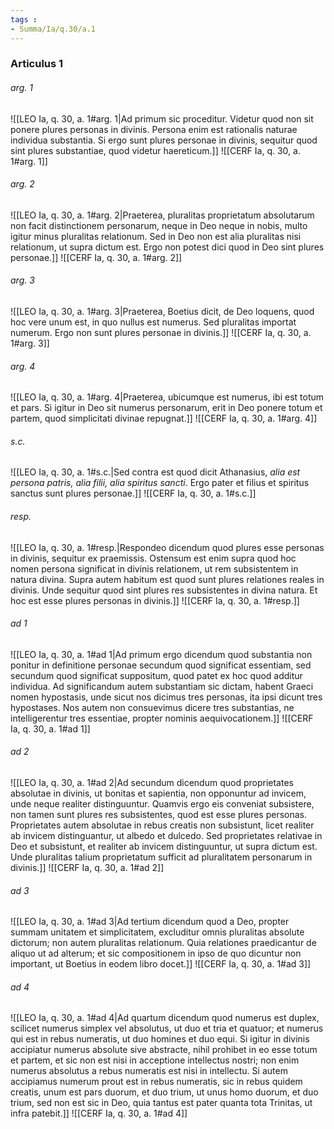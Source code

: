 ```yaml
---
tags : 
- Summa/Ia/q.30/a.1
---
```


### Articulus 1

###### arg. 1
![[LEO Ia, q. 30, a. 1#arg. 1|Ad primum sic proceditur. Videtur quod non sit ponere plures personas in divinis. Persona enim est rationalis naturae individua substantia. Si ergo sunt plures personae in divinis, sequitur quod sint plures substantiae, quod videtur haereticum.]]
![[CERF Ia, q. 30, a. 1#arg. 1]]

###### arg. 2
![[LEO Ia, q. 30, a. 1#arg. 2|Praeterea, pluralitas proprietatum absolutarum non facit distinctionem personarum, neque in Deo neque in nobis, multo igitur minus pluralitas relationum. Sed in Deo non est alia pluralitas nisi relationum, ut supra dictum est. Ergo non potest dici quod in Deo sint plures personae.]]
![[CERF Ia, q. 30, a. 1#arg. 2]]

###### arg. 3
![[LEO Ia, q. 30, a. 1#arg. 3|Praeterea, Boetius dicit, de Deo loquens, quod hoc vere unum est, in quo nullus est numerus. Sed pluralitas importat numerum. Ergo non sunt plures personae in divinis.]]
![[CERF Ia, q. 30, a. 1#arg. 3]]

###### arg. 4
![[LEO Ia, q. 30, a. 1#arg. 4|Praeterea, ubicumque est numerus, ibi est totum et pars. Si igitur in Deo sit numerus personarum, erit in Deo ponere totum et partem, quod simplicitati divinae repugnat.]]
![[CERF Ia, q. 30, a. 1#arg. 4]]

###### s.c.
![[LEO Ia, q. 30, a. 1#s.c.|Sed contra est quod dicit Athanasius, *alia est persona patris, alia filii, alia spiritus sancti*. Ergo pater et filius et spiritus sanctus sunt plures personae.]]
![[CERF Ia, q. 30, a. 1#s.c.]]

###### resp.
![[LEO Ia, q. 30, a. 1#resp.|Respondeo dicendum quod plures esse personas in divinis, sequitur ex praemissis. Ostensum est enim supra quod hoc nomen persona significat in divinis relationem, ut rem subsistentem in natura divina. Supra autem habitum est quod sunt plures relationes reales in divinis. Unde sequitur quod sint plures res subsistentes in divina natura. Et hoc est esse plures personas in divinis.]]
![[CERF Ia, q. 30, a. 1#resp.]]

###### ad 1
![[LEO Ia, q. 30, a. 1#ad 1|Ad primum ergo dicendum quod substantia non ponitur in definitione personae secundum quod significat essentiam, sed secundum quod significat suppositum, quod patet ex hoc quod additur individua. Ad significandum autem substantiam sic dictam, habent Graeci nomen hypostasis, unde sicut nos dicimus tres personas, ita ipsi dicunt tres hypostases. Nos autem non consuevimus dicere tres substantias, ne intelligerentur tres essentiae, propter nominis aequivocationem.]]
![[CERF Ia, q. 30, a. 1#ad 1]]

###### ad 2
![[LEO Ia, q. 30, a. 1#ad 2|Ad secundum dicendum quod proprietates absolutae in divinis, ut bonitas et sapientia, non opponuntur ad invicem, unde neque realiter distinguuntur. Quamvis ergo eis conveniat subsistere, non tamen sunt plures res subsistentes, quod est esse plures personas. Proprietates autem absolutae in rebus creatis non subsistunt, licet realiter ab invicem distinguantur, ut albedo et dulcedo. Sed proprietates relativae in Deo et subsistunt, et realiter ab invicem distinguuntur, ut supra dictum est. Unde pluralitas talium proprietatum sufficit ad pluralitatem personarum in divinis.]]
![[CERF Ia, q. 30, a. 1#ad 2]]

###### ad 3
![[LEO Ia, q. 30, a. 1#ad 3|Ad tertium dicendum quod a Deo, propter summam unitatem et simplicitatem, excluditur omnis pluralitas absolute dictorum; non autem pluralitas relationum. Quia relationes praedicantur de aliquo ut ad alterum; et sic compositionem in ipso de quo dicuntur non important, ut Boetius in eodem libro docet.]]
![[CERF Ia, q. 30, a. 1#ad 3]]

###### ad 4
![[LEO Ia, q. 30, a. 1#ad 4|Ad quartum dicendum quod numerus est duplex, scilicet numerus simplex vel absolutus, ut duo et tria et quatuor; et numerus qui est in rebus numeratis, ut duo homines et duo equi. Si igitur in divinis accipiatur numerus absolute sive abstracte, nihil prohibet in eo esse totum et partem, et sic non est nisi in acceptione intellectus nostri; non enim numerus absolutus a rebus numeratis est nisi in intellectu. Si autem accipiamus numerum prout est in rebus numeratis, sic in rebus quidem creatis, unum est pars duorum, et duo trium, ut unus homo duorum, et duo trium, sed non est sic in Deo, quia tantus est pater quanta tota Trinitas, ut infra patebit.]]
![[CERF Ia, q. 30, a. 1#ad 4]]

